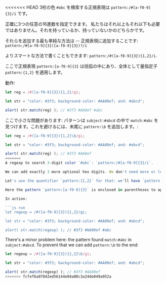 <<<<<<< HEAD
3桁の色 `#abc` を検索する正規表現は `pattern:/#[a-f0-9]{3}/i` です。

正確に3つの任意の16進数を指定できます。 私たちはそれ以上もそれ以下も必要ではありません。それを持っているか、持っていないかのどちらかです。

それらを追加する最も単純な方法は -- 正規表現に追加することです: `pattern:/#[a-f0-9]{3}([a-f0-9]{3})?/i`

よりスマートな方法で書くこともできます: `pattern:/#([a-f0-9]{3}){1,2}/i`.

ここで正規表現 `pattern:[a-f0-9]{3}` は括弧の中にあり、全体として量指定子 `pattern:{1,2}` を適用します。

動作:

```js run
let reg = /#([a-f0-9]{3}){1,2}/gi;

let str = "color: #3f3; background-color: #AA00ef; and: #abcd";

alert( str.match(reg) ); // #3f3 #AA0ef #abc
```

ここで小さな問題があります: パターンは `subject:#abcd` の中で `match:#abc` を見つけます。これを避けるには、末尾に `pattern:\b` を追加します。:

```js run
let reg = /#([a-f0-9]{3}){1,2}\b/gi;

let str = "color: #3f3; background-color: #AA00ef; and: #abcd";

alert( str.match(reg) ); // #3f3 #AA0ef
=======
A regexp to search 3-digit color `#abc`: `pattern:/#[a-f0-9]{3}/i`.

We can add exactly 3 more optional hex digits. We don't need more or less. The color has either 3 or 6 digits.

Let's use the quantifier `pattern:{1,2}` for that: we'll have `pattern:/#([a-f0-9]{3}){1,2}/i`.

Here the pattern `pattern:[a-f0-9]{3}` is enclosed in parentheses to apply the quantifier `pattern:{1,2}`.

In action:

```js run
let regexp = /#([a-f0-9]{3}){1,2}/gi;

let str = "color: #3f3; background-color: #AA00ef; and: #abcd";

alert( str.match(regexp) ); // #3f3 #AA00ef #abc
```

There's a minor problem here: the pattern found `match:#abc` in `subject:#abcd`. To prevent that we can add `pattern:\b` to the end:

```js run
let regexp = /#([a-f0-9]{3}){1,2}\b/gi;

let str = "color: #3f3; background-color: #AA00ef; and: #abcd";

alert( str.match(regexp) ); // #3f3 #AA00ef
>>>>>>> fcfef6a07842ed56144e04a80c3a24de049a952a
```
